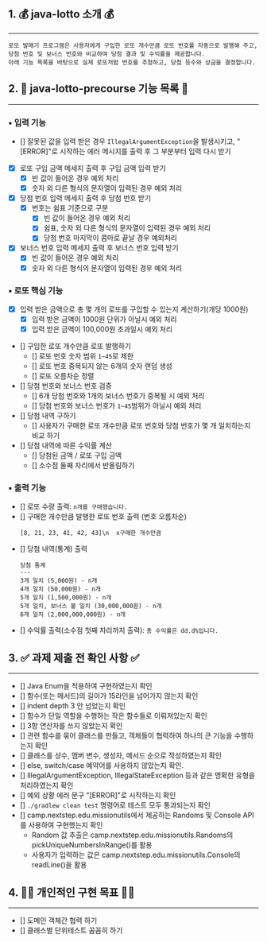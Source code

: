 ## 1. 💰 java-lotto 소개 💰
---

```
로또 발매기 프로그램은 사용자에게 구입한 로또 개수만큼 로또 번호를 자동으로 발행해 주고,
당첨 번호 및 보너스 번호와 비교하여 당첨 결과 및 수익률을 제공합니다.
아래 기능 목록을 바탕으로 실제 로또처럼 번호를 추첨하고, 당첨 등수와 상금을 결정합니다.
```

## 2. 📝 java-lotto-precourse 기능 목록 📝
---

### ▪️ 입력 기능

- [] 잘못된 값을 입력 받은 경우 `IllegalArgumentException`을 발생시키고,
  "[ERROR]"로 시작하는 에러 메시지를 출력 후 그 부분부터 입력 다시 받기
- [x] 로또 구입 금액 메세지 출력 후 구입 금액 입력 받기
    - [x] 빈 값이 들어온 경우 예외 처리
    - [x] 숫자 외 다른 형식의 문자열이 입력된 경우 예외 처리
- [x] 당첨 번호 입력 메세지 출력 후 당첨 번호 받기
    - [x] 번호는 쉼표 기준으로 구분
        - [x] 빈 값이 들어온 경우 예외 처리
        - [x] 쉼표, 숫자 외 다른 형식의 문자열이 입력된 경우 예외 처리
        - [x] 당첨 번호 마지막이 콤마로 끝날 경우 예외처리
- [x] 보너스 번호 입력 메세지 출력 후 보너스 번호 입력 받기
    - [x] 빈 값이 들어온 경우 예외 처리
    - [x] 숫자 외 다른 형식의 문자열이 입력된 경우 예외 처리

### ▪️ 로또 핵심 기능

- [x] 입력 받은 금액으로 총 몇 개의 로또를 구입할 수 있는지 계산하기(개당 1000원)
    - [x] 입력 받은 금액이 1000원 단위가 아닐시 예외 처리
    - [x] 입력 받은 금액이 100,000원 초과일시 예외 처리
- [] 구입한 로또 개수만큼 로또 발행하기
    - [] 로또 번호 숫자 범위 `1~45`로 제한
    - [] 로또 번호 중복되지 않는 6개의 숫자 랜덤 생성
    - [] 로또 오름차순 정렬
- [] 당첨 번호와 보너스 번호 검증
    - [] 6개 당첨 번호와 1개의 보너스 번호가 중복될 시 예외 처리
    - [] 당첨 번호와 보너스 번호가 `1~45`범위가 아닐시 예외 처리
- [] 당첨 내역 구하기
    - [] 사용자가 구매한 로또 개수만큼 로또 번호와 당첨 번호가 몇 개 일치하는지 비교 하기
- [] 당첨 내역에 따른 수익률 계산
    - [] 당첨된 금액 / 로또 구입 금액
    - [] 소수점 둘째 자리에서 반올림하기

### ▪️ 출력 기능

- [] 로또 수량 출력: `n개를 구매했습니다.`
- [] 구매한 개수만큼 발행한 로또 번호 출력 (번호 오름차순)
    ```
    [8, 21, 23, 41, 42, 43]\n  x구매한 개수만큼
    ```
- [] 당첨 내역(통계) 출력
    ```
    당첨 통계
    ---
    3개 일치 (5,000원) - n개
    4개 일치 (50,000원) - n개
    5개 일치 (1,500,000원) - n개
    5개 일치, 보너스 볼 일치 (30,000,000원) - n개
    6개 일치 (2,000,000,000원) - n개
    ```
- [] 수익률 출력(소수점 첫째 차리까지 출력): `총 수익률은 dd.d%입니다.`

## 3. ✅ 과제 제출 전 확인 사항 ✅
---

- [] Java Enum을 적용하여 구현하였는지 확인
- [] 함수(또는 메서드)의 길이가 15라인을 넘어가지 않는지 확인
- [] indent depth 3 안 넘었는지 확인
- [] 함수가 단일 역할을 수행하는 작은 함수들로 이뤄져있는지 확인
- [] 3항 연산자를 쓰지 않았는지 확인
- [] 관련 함수를 묶어 클래스를 만들고, 객체들이 협력하여 하나의 큰 기능을 수행하는지 확인
- [] 클래스를 상수, 멤버 변수, 생성자, 메서드 순으로 작성하였는지 확인
- [] else, switch/case 예약어를 사용하지 않았는지 확인.
- [] IllegalArgumentException, IllegalStateException 등과 같은 명확한 유형을 처리하였는지 확인
- [] 예외 상황 에러 문구 "[ERROR]"로 시작하는지 확인
- [] `./gradlew clean test` 명령어로 테스트 모두 통과되는지 확인
- [] camp.nextstep.edu.missionutils에서 제공하는 Randoms 및 Console API를 사용하여 구현했는지 확인
    - Random 값 추출은 camp.nextstep.edu.missionutils.Randoms의 pickUniqueNumbersInRange()를 활용
    - 사용자가 입력하는 값은 camp.nextstep.edu.missionutils.Console의 readLine()을 활용

## 4. 👊🏻 개인적인 구현 목표 👊🏻
---

- [] 도메인 객체간 협력 하기
- [] 클래스별 단위테스트 꼼꼼히 하기 